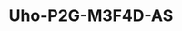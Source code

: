 ---
title: "Uho-P2G-M3F4D-AS"
description: "3MP HD Outdoor Pan & Tilt 4G Camera"
image: "/images/pandap/PandaP (1).png"
images:
  - url: "/images/pandap/PandaP (1).png"
    caption: "Front view"
features:
  - 2304*1296@15fps in the main stream
  - Support 4G access to the network
  - Ultra 265, H.265
  - Support digital WDR (Wide Dynamic Range)
  - Built-in Mic & Speaker, support two-way audio, offer better interaction
  - Smart IR, up to 30 m (98 ft) IR and 30m (98 ft) warm light distance, suitable for more scenes
  - Self-contained bracket, support two kinds of mounting
  - Supports 512 GB Micro SD card
  - IP66 ingress protection
  - The front face is made of grapheme, which has better heat dissipation and more environmental protection
specifications: 
  Max Resolution: 3 MP
  Sensor: 1/2.8" CMOS
  Min. Illumination: Colour- 0.001Lux (F1.0, AGC ON); 0 Lux with IR on
  Day/Night: IR cut filter with auto switch (ICR)
  Shutter: Auto/Manual, 1/15 to 1/100000 s
  WDR: DWDR
  Digital Zoom: N/A
  Focal Length: 4.0 mm
  Iris Type: Fixed
  Iris: F1.0
  Field of View (H): 87.5°
  Field of View (V): 46.3°
  Field of View (D): 92.4°
  Lens Type: Fixed
  DORI Distance (Lens): 4.0mm
  DORI Distance (Detect): 62.1 m (203.6 ft)
  DORI Distance (Observe): 24.8 m (81.5 ft)
  DORI Distance (Recognize): 12.4 m (40.7 ft)
  DORI Distance (Identify): 6.2 m (20.4 ft)
  Supplemental Light: Dual light
  Illumination Distance (IR): 30 m (98.4 ft)
  Illumination Distance (Warm Light): 30 m (98.4 ft)
  Wavelength: 850 nm
  IR On/Off Control: Auto/Manual
  Video Compression: Ultra 265, H.265
  Frame Rate: Main Stream- 3MP (2304*1296), Max 15fps; 720P (1280*720), Max 15fps; D1 (720*576), Max 15fps;
  Video Bit Rate: 256 Kbps to 1024 Kbps
  U code: Support
  OSD: Up to 1 OSD
  Privacy Mask: N/A
  ROI: N/A
  Video Stream: Single stream
  White Balance: Auto
  Digital Noise Reduction: 2D/3D DNR
  Smart IR: Support
  Flip: Normal
  Dewarping: N/A
  HLC: N/A
  BLC: N/A
  Defog: N/A
  Auto Tracking: N/A
  Basic Detection: Ultra motion detection
  General Function: RTSP authentication, User authentication, HTTP authentication
  Audio Compression: G.711U
  Audio Bitrate: 64 Kbps
  Two way Audio: Support
  Suppression: Support
  Sampling Rate: 8 kHz
  Edge Storage: Micro SD, up to 512 GB
  Network Storage: ANR
  4G Network Frequency: LTE FDD:- B1/B3/B5/B8; LTE TDD:- B34/B38/B39/B40/B41
  4G Network Standard: LTE FDD, LTE TDD
  4G Card Type: Nano SIM
  Protocols: IPv4, TCP, UDP, DHCP, RTSP, DNS, DDNS, HTTP, SSL/TLS
  Compatible Integration: API
  Client: Uniarch client, Uniarch app
  Web Browser: N/A
  Pan Range: 0° ~ 345°
  Pan Speed: 1°/s ~ 40°/s (Preset speed:- 40°/s)
  Tilt Range: 0° ~ 90°
  Tilt Speed: 1°/s ~ 30°/s (Preset speed:- 30°/s)
  Number of Presets: N/A
  Audio I/O: N/A
  Alarm I/O: N/A
  Built in Mic: Support
  Built in Speaker: Support
  WIFI: N/A
  Network: 1 × RJ45 10 M/100 M Base TX Ethernet
  EMC: CE EMC (EN 50130-4, EN 61000-3-3, EN IEC 61000-3-2, EN 55035)
  Safety: CE LVD (EN 62368-1)
  Environment: CE RoHS (2011/65/EU;(EU)2015/863); WEEE (2012/19/EU);
  Protection: IP66 (IEC 60529)
  Power: DC 12V±25%
  Power Consumption: Max 4.0 W; AOV mode:- 100 mW
  Power Interface: Ø5.5 mm coaxial power plug
  Dimensions: Φ118mm*170mm*263mm (Φ4.6”x 6.7”x 10.4”)
  Weight: 1.06kg (2.33lb)
  Working Environment: 0 ℃ to 50 ℃ (32 ℉ to 122 ℉), Humidity:- ≤ 95% RH (non condensing)
  Storage Environment: 0 ℃ to 50 ℃ (32 ℉ to 122 ℉), Humidity:- ≤ 95% RH (non condensing)
  Surge Protection: 4 KV
  Reset Button: Support
  LED Indicator: 1, green
---